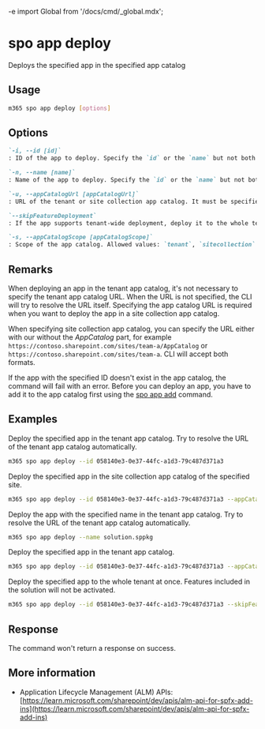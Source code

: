 -e <!-- DISCLAIMER: All secrets, passwords, and sensitive values in this document are examples only and not real credentials. -->
import Global from '/docs/cmd/_global.mdx';

# spo app deploy

Deploys the specified app in the specified app catalog

## Usage

```sh
m365 spo app deploy [options]
```

## Options

```md definition-list
`-i, --id [id]`
: ID of the app to deploy. Specify the `id` or the `name` but not both.

`-n, --name [name]`
: Name of the app to deploy. Specify the `id` or the `name` but not both.

`-u, --appCatalogUrl [appCatalogUrl]`
: URL of the tenant or site collection app catalog. It must be specified when the scope is `sitecollection`.

`--skipFeatureDeployment`
: If the app supports tenant-wide deployment, deploy it to the whole tenant.

`-s, --appCatalogScope [appCatalogScope]`
: Scope of the app catalog. Allowed values: `tenant`, `sitecollection`. Defaults to `tenant`.
```

<Global />

## Remarks

When deploying an app in the tenant app catalog, it's not necessary to specify the tenant app catalog URL. When the URL is not specified, the CLI will try to resolve the URL itself. Specifying the app catalog URL is required when you want to deploy the app in a site collection app catalog.

When specifying site collection app catalog, you can specify the URL either with our without the _AppCatalog_ part, for example `https://contoso.sharepoint.com/sites/team-a/AppCatalog` or `https://contoso.sharepoint.com/sites/team-a`. CLI will accept both formats.

If the app with the specified ID doesn't exist in the app catalog, the command will fail with an error. Before you can deploy an app, you have to add it to the app catalog first using the [spo app add](./app-add.mdx) command.

## Examples

Deploy the specified app in the tenant app catalog. Try to resolve the URL of the tenant app catalog automatically.

```sh
m365 spo app deploy --id 058140e3-0e37-44fc-a1d3-79c487d371a3
```

Deploy the specified app in the site collection app catalog of the specified site.

```sh
m365 spo app deploy --id 058140e3-0e37-44fc-a1d3-79c487d371a3 --appCatalogScope sitecollection --appCatalogUrl https://contoso.sharepoint.com/sites/site1
```

Deploy the app with the specified name in the tenant app catalog. Try to resolve the URL of the tenant app catalog automatically.

```sh
m365 spo app deploy --name solution.sppkg
```

Deploy the specified app in the tenant app catalog.

```sh
m365 spo app deploy --id 058140e3-0e37-44fc-a1d3-79c487d371a3 --appCatalogUrl https://contoso.sharepoint.com/sites/apps
```

Deploy the specified app to the whole tenant at once. Features included in the solution will not be activated.

```sh
m365 spo app deploy --id 058140e3-0e37-44fc-a1d3-79c487d371a3 --skipFeatureDeployment
```

## Response

The command won't return a response on success.

## More information

- Application Lifecycle Management (ALM) APIs: [https://learn.microsoft.com/sharepoint/dev/apis/alm-api-for-spfx-add-ins](https://learn.microsoft.com/sharepoint/dev/apis/alm-api-for-spfx-add-ins)
